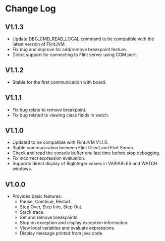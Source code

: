 # Change Log
## V1.1.3
- Update DBG_CMD_READ_LOCAL command to be compatible with the latest version of FlintJVM.
- Fix bug and improve for add/remove breakpoint feature.
- Direct support for connecting to Flint server using COM port.
## V1.1.2
- Stable for the first communication with board.
## V1.1.1
- Fix bug relate to remove breakpoint.
- Fix bug related to viewing class fields in watch.
## V1.1.0
- Updated to be compatible with FlintJVM V1.1.0.
- Stable communication between Flint Client and Flint Server.
- Check and read the console buffer one last time before stop debugging.
- Fix incorrect expression evaluation.
- Supports direct display of BigInteger values ​​in VARIABLES and WATCH windows.
## V1.0.0
- Provides basic features:
  - Pause, Continue, Restart.
  - Step Over, Step Into, Step Out.
  - Stack trace.
  - Set and remove breakpoints.
  - Stop on exception and display exception information.
  - View local variables and evaluate expressions.
  - Display message printed from java code.